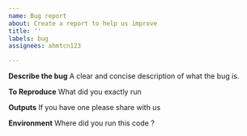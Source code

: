 ```yaml
---
name: Bug report
about: Create a report to help us improve
title: ''
labels: bug
assignees: ahmtcn123

---
```


**Describe the bug**
A clear and concise description of what the bug is.

**To Reproduce**
What did you exactly run

**Outputs**
If you have one please share with us

**Environment**
Where did you run this code ?
